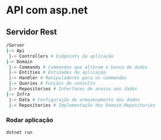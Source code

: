 # API com asp.net

## Servidor Rest
```sh
/Server
|-> Api
 |-> Controllers # Endpoints da aplicação
|-> Domain
 |-> Commands # Commandos que alteram o banco de dados
 |-> Entities # Entidades da aplicação
 |-> Handler # Manipuladores para os commandos
 |-> Queries # Funçãos de consulta
 |-> Repositories # Interfaces de acesso aos dados
|-> Infra
 |-> Data # Configuração de armazenamento dos dados 
 |-> Repositories # Implementação dos Domain.Repositories
```

### **Rodar aplicação**
```sh
dotnet run
```


